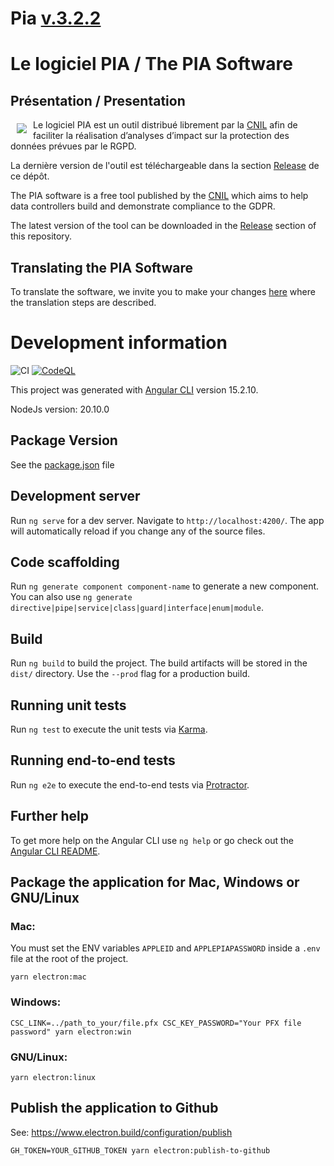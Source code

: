 # Pia [v.3.2.2](https://github.com/LINCnil/pia/releases/tag/v3.2.2)

# Le logiciel PIA / The PIA Software

## Présentation / Presentation

<img src="https://raw.githubusercontent.com/LINCnil/pia/master/src/assets/images/pia-auth-logo.png" align="left" hspace="10" vspace="6"> Le logiciel PIA est un outil distribué librement par la [CNIL](https://www.cnil.fr/fr/outil-pia-telechargez-et-installez-le-logiciel-de-la-cnil) afin de faciliter la réalisation d’analyses d’impact sur la protection des données prévues par le RGPD.

La dernière version de l'outil est téléchargeable dans la section [Release](https://github.com/LINCnil/pia/releases) de ce dépôt.

The PIA software is a free tool published by the [CNIL](https://www.cnil.fr/en/open-source-pia-software-helps-carry-out-data-protection-impact-assesment) which aims to help data controllers build and demonstrate compliance to the GDPR.

The latest version of the tool can be downloaded in the [Release](https://github.com/LINCnil/pia/releases) section of this repository.

## Translating the PIA Software

To translate the software, we invite you to make your changes [here](https://github.com/LINCnil/pia/tree/master/src/assets/i18n) where the translation steps are described.

# Development information

![CI](https://github.com/lincnil/pia/workflows/integration-tests/badge.svg?branch=master)
[![CodeQL](https://github.com/LINCnil/pia/actions/workflows/codeql-analysis.yml/badge.svg)](https://github.com/LINCnil/pia/actions/workflows/codeql-analysis.yml)

This project was generated with [Angular CLI](https://github.com/angular/angular-cli) version 15.2.10.

NodeJs version: 20.10.0

## Package Version

See the [package.json](https://github.com/LINCnil/pia/blob/master/package.json#L40) file

## Development server

Run `ng serve` for a dev server. Navigate to `http://localhost:4200/`. The app will automatically reload if you change any of the source files.

## Code scaffolding

Run `ng generate component component-name` to generate a new component. You can also use `ng generate directive|pipe|service|class|guard|interface|enum|module`.

## Build

Run `ng build` to build the project. The build artifacts will be stored in the `dist/` directory. Use the `--prod` flag for a production build.

## Running unit tests

Run `ng test` to execute the unit tests via [Karma](https://karma-runner.github.io).

## Running end-to-end tests

Run `ng e2e` to execute the end-to-end tests via [Protractor](http://www.protractortest.org/).

## Further help

To get more help on the Angular CLI use `ng help` or go check out the [Angular CLI README](https://github.com/angular/angular-cli/blob/master/README.md).

## Package the application for Mac, Windows or GNU/Linux

### Mac:

You must set the ENV variables `APPLEID` and `APPLEPIAPASSWORD` inside a `.env` file at the root of the project.

```
yarn electron:mac
```

### Windows:

```
CSC_LINK=../path_to_your/file.pfx CSC_KEY_PASSWORD="Your PFX file password" yarn electron:win
```

### GNU/Linux:

```
yarn electron:linux
```

## Publish the application to Github

See: https://www.electron.build/configuration/publish

```
GH_TOKEN=YOUR_GITHUB_TOKEN yarn electron:publish-to-github
```
